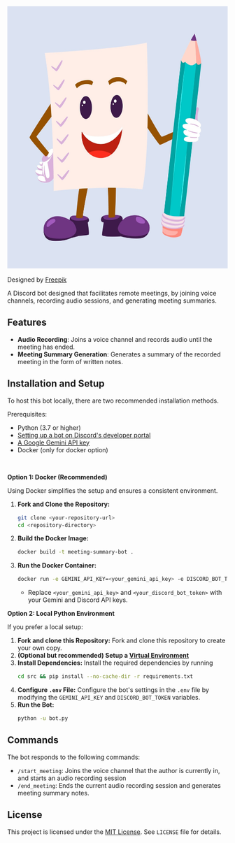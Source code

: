 <p align="center">
    <img src="./images/Icon_2000x2000.jpg" height=600 width=600/>
</p>

Designed by [Freepik](https://www.freepik.com/free-vector/hand-drawn-flat-paper-cartoon-illustration_156119334.htm#fromView=search&page=1&position=3&uuid=1864ad44-9394-48df-ac88-0bc376a0059b&query=Mascot+notes)

A Discord bot designed that facilitates remote meetings, by joining voice channels, recording audio 
sessions, and generating meeting summaries.

## Features

* **Audio Recording**: Joins a voice channel and records audio until the meeting has ended.
* **Meeting Summary Generation**: Generates a summary of the recorded meeting in the form of written notes.

## Installation and Setup

To host this bot locally, there are two recommended installation methods.

Prerequisites:
* Python (3.7 or higher)
* [Setting up a bot on Discord's developer portal](./docs/SetupDiscordBot.md)
* [A Google Gemini API key](https://ai.google.dev/gemini-api/docs/api-key)
* Docker (only for docker option)

&nbsp;

**Option 1: Docker (Recommended)**

Using Docker simplifies the setup and ensures a consistent environment.

1.  **Fork and Clone the Repository:**
    ```bash
    git clone <your-repository-url>
    cd <repository-directory>
    ```
2.  **Build the Docker Image:**
    ```bash
    docker build -t meeting-summary-bot .
    ```
3.  **Run the Docker Container:**
    ```bash
    docker run -e GEMINI_API_KEY=<your_gemini_api_key> -e DISCORD_BOT_TOKEN=<your_discord_bot_token> meeting-summary-bot
    ```
    * Replace `<your_gemini_api_key>` and `<your_discord_bot_token>` with your Gemini and Discord API keys.

**Option 2: Local Python Environment**

If you prefer a local setup:

1.  **Fork and clone this Repository:**
    Fork and clone this repository to create your own copy.
2.  **(Optional but recommended) Setup a [Virtual Environment](https://www.freecodecamp.org/news/how-to-setup-virtual-environments-in-python/)**
3.  **Install Dependencies:**
    Install the required dependencies by running
    ```bash
    cd src && pip install --no-cache-dir -r requirements.txt
    ```
4.  **Configure `.env` File:**
    Configure the bot's settings in the `.env` file by modifying the `GEMINI_API_KEY` and `DISCORD_BOT_TOKEN` variables.
5.  **Run the Bot:**
    ```bash
    python -u bot.py
    ```

## Commands

The bot responds to the following commands:

* `/start_meeting`: Joins the voice channel that the author is currently in, and starts an audio recording session
* `/end_meeting`: Ends the current audio recording session and generates meeting summary notes.

## License

This project is licensed under the [MIT License](https://opensource.org/licenses/MIT). See `LICENSE` file for 
details.